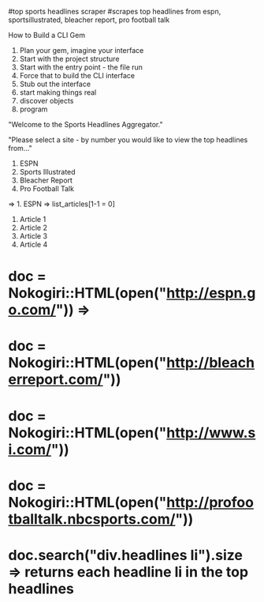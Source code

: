 #top sports headlines scraper
#scrapes top headlines from espn, sportsillustrated, bleacher report, pro football talk

How to Build a CLI Gem

1. Plan your gem, imagine your interface
2. Start with the project structure
3. Start with the entry point - the file run
4. Force that to build the CLI interface
5. Stub out the interface
6. start making things real
7. discover objects
8. program


"Welcome to the Sports Headlines Aggregator."

"Please select a site - by number you would like to view the top headlines from..."

1. ESPN
2. Sports Illustrated
3. Bleacher Report
4. Pro Football Talk

=> 1. ESPN => list_articles[1-1 = 0]

1. Article 1
2. Article 2
2. Article 3
2. Article 4



# doc = Nokogiri::HTML(open("http://espn.go.com/")) =>
# doc = Nokogiri::HTML(open("http://bleacherreport.com/"))
# doc = Nokogiri::HTML(open("http://www.si.com/"))
# doc = Nokogiri::HTML(open("http://profootballtalk.nbcsports.com/"))
# doc.search("div.headlines li").size => returns each headline li in the top headlines

